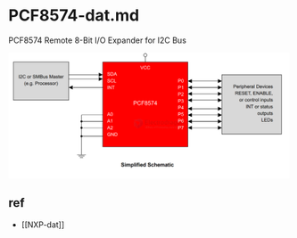
# PCF8574-dat.md

PCF8574 Remote 8-Bit I/O Expander for I2C Bus

![](2025-08-07-14-46-47.png)

## ref 

- [[NXP-dat]]